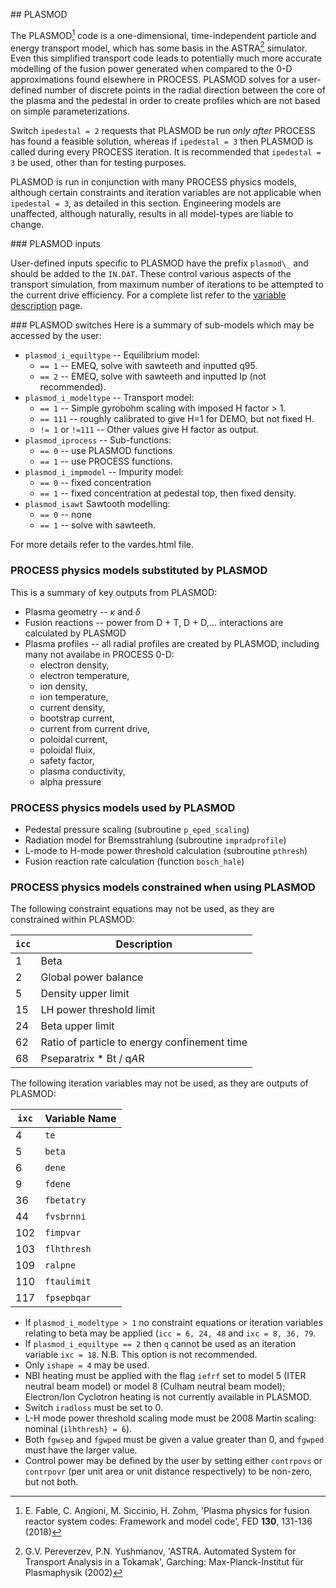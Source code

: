 ## PLASMOD

The PLASMOD[^1] code is a one-dimensional, time-independent particle and 
energy transport model, which has some basis in the ASTRA[^2] simulator. Even 
this simplified transport code leads to potentially much more accurate 
modelling of the fusion power generated when compared to the 0-D approximations 
found elsewhere in PROCESS. PLASMOD solves for a user-defined number of 
discrete points in the radial direction between the core of the plasma and the 
pedestal in order to create profiles which are not based on simple 
parameterizations.

Switch `ipedestal = 2` requests that PLASMOD be run *only after* PROCESS has 
found a feasible solution, whereas if `ipedestal = 3` then PLASMOD is called 
during every PROCESS iteration. It is recommended that `ipedestal = 3` be used, 
other than for testing purposes.

PLASMOD is run in conjunction with many PROCESS physics models, although certain 
constraints and iteration variables are not applicable when `ipedestal = 3`, as 
detailed in this section. Engineering models are unaffected, although 
naturally, results in all model-types are liable to change.

### PLASMOD inputs

User-defined inputs specific to PLASMOD have the prefix `plasmod\_` and should 
be added to the `IN.DAT`. These control various aspects of the transport 
simulation, from maximum number of iterations to be attempted to the current 
drive efficiency. For a complete list refer to the 
[variable description](/vardes/index.html) page.

### PLASMOD switches
Here is a summary of sub-models which may be accessed by the user:

- `plasmod_i_equiltype` -- Equilibrium model: 
    - `== 1` -- EMEQ, solve with sawteeth and inputted q95.
    - `== 2` -- EMEQ, solve with sawteeth and inputted Ip (not recommended).
- `plasmod_i_modeltype` -- Transport model: 
    - `== 1` -- Simple gyrobohm scaling with imposed H factor $>$ 1. 
    - `== 111` -- roughly calibrated to give H=1 for DEMO, but not fixed H.
    - `!= 1` or `!=111` -- Other values give H factor as output. 
- `plasmod_iprocess` -- Sub-functions:
    - `== 0` -- use PLASMOD functions
    - `== 1` -- use PROCESS functions.
- `plasmod_i_impmodel` -- Impurity model:
    - `== 0` -- fixed concentration
    - `== 1` -- fixed concentration at pedestal top, then fixed density.
- `plasmod_isawt` Sawtooth modelling:
    - `== 0` -- none
    - `== 1` -- solve with sawteeth.  

For more details refer to the vardes.html file.

### PROCESS physics models substituted by PLASMOD

This is a summary of key outputs from PLASMOD:

- Plasma geometry -- $\kappa$ and $\delta$
- Fusion reactions -- power from D + T, D + D,... interactions are calculated by PLASMOD
- Plasma profiles -- all radial profiles are created by PLASMOD, including many 
  not availabe in PROCESS 0-D: 
    - electron density, 
    - electron temperature, 
    - ion density, 
    - ion temperature, 
    - current density, 
    - bootstrap current, 
    - current from current drive, 
    - poloidal current, 
    - poloidal fluix, 
    - safety factor, 
    - plasma conductivity, 
    - alpha pressure

### PROCESS physics models used by PLASMOD

- Pedestal pressure scaling (subroutine `p_eped_scaling`)
- Radiation model for Bremsstrahlung (subroutine `impradprofile`)
- L-mode to H-mode power threshold calculation (subroutine `pthresh`)
- Fusion reaction rate calculation (function `bosch_hale`)

### PROCESS physics models constrained when using PLASMOD

The following constraint equations may not be used, as they are constrained within PLASMOD:

| `icc` | Description |
| - | - |
| 1  | Beta |
| 2  | Global power balance |
| 5  | Density upper limit |
| 15 | LH power threshold limit |
| 24 | Beta upper limit |
| 62 | Ratio of particle to energy confinement time |
| 68 | Pseparatrix * Bt / q*A*R |
  
The following iteration variables may not be used, as they are outputs of PLASMOD:

| `ixc` | Variable Name |
| - | - |
| 4   | `te` |
| 5   | `beta` |
| 6   | `dene` |
| 9   | `fdene` |
| 36  | `fbetatry` |
| 44  | `fvsbrnni` |
| 102 | `fimpvar` |
| 103 | `flhthresh` |
| 109 | `ralpne` |
| 110 | `ftaulimit` |
| 117 | `fpsepbqar` |

- If `plasmod_i_modeltype > 1` no constraint equations or iteration variables 
  relating to beta may be applied (`icc = 6, 24, 48` and `ixc = 8, 36, 79`.
- If `plasmod_i_equiltype == 2` then `q` cannot be used as an iteration 
  variable `ixc = 18`. N.B. This option is not recommended.
- Only `ishape = 4` may be used.
- NBI heating must be applied with the flag `iefrf` set to model 5 (ITER 
  neutral beam model) or model 8 (Culham neutral beam model); Electron/Ion 
  Cyclotron heating is not currently available in PLASMOD.
- Switch `iradloss` must be set to 0.
- L-H mode power threshold scaling mode must be 2008 Martin scaling: 
  nominal (`ilhthresh} = 6`).
- Both `fgwsep` and `fgwped` must be given a value greater than 0, and `fgwped` 
  must have the larger value.
- Control power may be defined by the user by setting either `contrpovs` or 
  `contrpovr` (per unit area or unit distance respectively) to be non-zero, but not both.
  
[^1]: E. Fable, C. Angioni, M. Siccinio, H. Zohm, 'Plasma physics for fusion 
reactor system codes: Framework and model code', FED **130**, 131-136 (2018)
[^2]: G.V. Pereverzev, P.N. Yushmanov, 'ASTRA. Automated System for Transport 
Analysis in a Tokamak', Garching: Max-Planck-Institut für Plasmaphysik (2002)